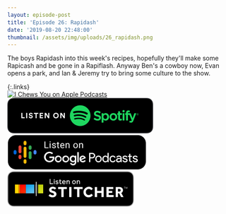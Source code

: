 ```yaml
---
layout: episode-post
title: 'Episode 26: Rapidash'
date: '2019-08-20 22:48:00'
thumbnail: /assets/img/uploads/26_rapidash.png
---
```

The boys Rapidash into this week's recipes, hopefully they'll make some Rapicash and be gone in a Rapiflash. Anyway Ben's a cowboy now, Evan opens a park, and Ian & Jeremy try to bring some culture to the show.

{:.links}  
[![I Chews You on Apple Podcasts](https://linkmaker.itunes.apple.com/en-us/badge-lrg.svg?releaseDate=2019-04-16T00:00:00Z&kind=podcast&bubble=podcasts)](https://podcasts.apple.com/us/podcast/26-rapidash/id1455409177?i=1000447336574)  [![I Chews You on Spotify](/assets/img/uploads/spotify-badge-button.svg)](https://open.spotify.com/episode/4ZvbUa9cV09DJCaXYnfVEA)  [![I Chews You on Google Podcasts](/assets/img/uploads/google-podcasts-badge-button.svg)](https://podcasts.google.com/?feed=aHR0cHM6Ly9pY2hld3N5b3UubGlic3luLmNvbS9yc3M&episode=ZTMzODFhY2NlNTljNGMyNDhjMmM5ZDg1OWEwNDE2MTE&ved=0CDAQzsICahcKEwiws7Pdw77nAhUAAAAAHQAAAAAQAQ)  [![I Chews You on Stitcher](/assets/img/uploads/stitcher-badge-button.svg)](https://www.stitcher.com/s?eid=63340833)
